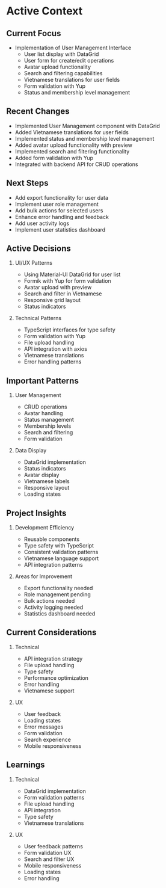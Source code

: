 # Active Context

## Current Focus
- Implementation of User Management Interface
  - User list display with DataGrid
  - User form for create/edit operations
  - Avatar upload functionality
  - Search and filtering capabilities
  - Vietnamese translations for user fields
  - Form validation with Yup
  - Status and membership level management

## Recent Changes
- Implemented User Management component with DataGrid
- Added Vietnamese translations for user fields
- Implemented status and membership level management
- Added avatar upload functionality with preview
- Implemented search and filtering functionality
- Added form validation with Yup
- Integrated with backend API for CRUD operations

## Next Steps
- Add export functionality for user data
- Implement user role management
- Add bulk actions for selected users
- Enhance error handling and feedback
- Add user activity logs
- Implement user statistics dashboard

## Active Decisions
1. UI/UX Patterns
   - Using Material-UI DataGrid for user list
   - Formik with Yup for form validation
   - Avatar upload with preview
   - Search and filter in Vietnamese
   - Responsive grid layout
   - Status indicators

2. Technical Patterns
   - TypeScript interfaces for type safety
   - Form validation with Yup
   - File upload handling
   - API integration with axios
   - Vietnamese translations
   - Error handling patterns

## Important Patterns
1. User Management
   - CRUD operations
   - Avatar handling
   - Status management
   - Membership levels
   - Search and filtering
   - Form validation

2. Data Display
   - DataGrid implementation
   - Status indicators
   - Avatar display
   - Vietnamese labels
   - Responsive layout
   - Loading states

## Project Insights
1. Development Efficiency
   - Reusable components
   - Type safety with TypeScript
   - Consistent validation patterns
   - Vietnamese language support
   - API integration patterns

2. Areas for Improvement
   - Export functionality needed
   - Role management pending
   - Bulk actions needed
   - Activity logging needed
   - Statistics dashboard needed

## Current Considerations
1. Technical
   - API integration strategy
   - File upload handling
   - Type safety
   - Performance optimization
   - Error handling
   - Vietnamese support

2. UX
   - User feedback
   - Loading states
   - Error messages
   - Form validation
   - Search experience
   - Mobile responsiveness

## Learnings
1. Technical
   - DataGrid implementation
   - Form validation patterns
   - File upload handling
   - API integration
   - Type safety
   - Vietnamese translations

2. UX
   - User feedback patterns
   - Form validation UX
   - Search and filter UX
   - Mobile responsiveness
   - Loading states
   - Error handling 